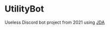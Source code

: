 # UtilityBot

Useless Discord bot project from 2021 using [JDA](https://github.com/DV8FromTheWorld/JDA)
